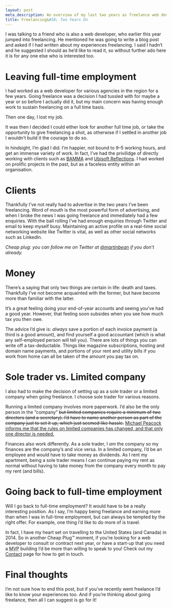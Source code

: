 ```yaml
---
layout: post
meta_description: An overview of my last two years as freelance web developer, and tips on freelancing in general.
title: Freelancing&#58; Two Years On
---
```

I was talking to a friend who is also a web developer, who earlier this year jumped into freelancing.
He mentioned he was going to write a blog post and asked if I had written about my experiences freelancing.
I said I hadn’t and he suggested I should as he’d like to read it, so without further ado here it is for any one else who is interested too.

# Leaving full-time employment
I had worked as a web developer for various agencies in the region for a few years.
Going freelance was a decision I had tussled with for maybe a year or so before I actually did it, but my main concern was having enough work to sustain freelancing on a full time basis.

Then one day, I lost my job.

It was then I decided I could either look for another full time job, or take the opportunity to give freelancing a shot, as otherwise if I settled in another job I wouldn’t build it the courage to do so.

In hindsight, I’m glad I did. I’m happier, not bound to 9–5 working hours, and get an immense variety of work.
In fact, I’ve had the privilidge of directly working with clients such as [BAMMA](http://www.bamma.com/) and [Ubisoft Reflections](http://reflections.ubisoft.com/).
I had worked on prolific projects in the past, but as a faceless entity within an organisation.

# Clients
Thankfully I’ve not really had to advertise in the two years I’ve been freelancing.
Word of mouth is the most powerful form of advertising, and when I broke the news I was going freelance and immediately had a few enquiries.
With the ball rolling I’ve had enough enquiries through Twitter and email to keep myself busy.
Maintaining an active profile on a real-time social networking website like Twitter is vital, as well as other social networks such as LinkedIn.

*Cheap plug: you can follow me on Twitter at [@martinbean](https://twitter.com/martinbean) if you don’t already.*

# Money
There’s a saying that only two things are certain in life: death and taxes.
Thankfully I’ve not become acquainted with the former, but have become more than familiar with the latter.

It’s a great feeling doing your end-of-year accounts and seeing you’ve had a good year.
However, that feeling soon subsides when you see how much tax you then owe.

The advice I’d give is: *always* save a portion of each invoice payment (a third is a good amount), and find yourself a good accountant (which is what any self-employed person will tell you).
There are lots of things you can write off a tax-deductable.
Things like magazine subscriptions, hosting and domain name payments, and portions of your rent and utility bills if you work from home can all be taken of the amount you pay tax on.

# Sole trader vs. Limited company
I also had to make the decision of setting up as a sole trader or a limited company when going freelance.
I choose sole trader for various reasons.

Running a limited company involves more paperwork.
I’d also be the only person in the “company”
<del>but limited companies require a minimum of two directors (and a secretary).
I’d have to name another person as part of the company just to set it up, which just seemed like hassle.</del>
<ins>[Michael Peacock](http://www.michaelpeacock.co.uk) informs me that the rules on limited companies has changed, and that only one director is needed.</ins>

Finances also work differently.
As a sole trader, I *am* the company so my finances are the company’s and vice versa.
In a limited company, I’d be an employee and would have to take money as dividends.
As I rent my apartment, being a sole trader means I can continue paying my rent as normal without having to take money from the company every month to pay my rent (and bills).

# Going back to full-time employment
Will I go back to full-time employment?
It would have to be a really interesting position.
As I say, I’m happy being freelance and earning more than when I was in full-time employment, but can always be tempted by the right offer.
For example, one thing I’d like to do more of is travel.

In fact, I have my heart set on travelling to the United States (and Canada) in 2014.
So in another Cheap Plug&trade; moment, if you’re looking for a web developer to consult or contract next year, or have a start-up that you need a <abbr class="initialism" title="Minimum Viable Product">MVP</abbr> building I’d be more than willing to speak to you!
Check out my [Contact](/contact/) page for how to get in touch.

# Final thoughts
I’m not sure how to end this post, but if you’ve recently went freelance I’d like to know your experiences too.
And if you’re thinking about going freelance, then all I can suggest is go for it!